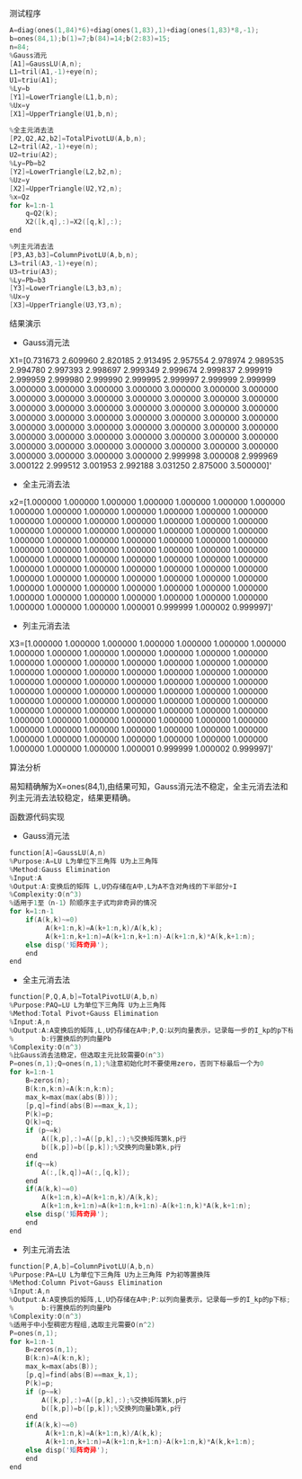 测试程序
````cpp
A=diag(ones(1,84)*6)+diag(ones(1,83),1)+diag(ones(1,83)*8,-1);
b=ones(84,1);b(1)=7;b(84)=14;b(2:83)=15;
n=84;
%Gauss消元
[A1]=GaussLU(A,n);
L1=tril(A1,-1)+eye(n);
U1=triu(A1);
%Ly=b
[Y1]=LowerTriangle(L1,b,n);
%Ux=y
[X1]=UpperTriangle(U1,b,n);

%全主元消去法
[P2,Q2,A2,b2]=TotalPivotLU(A,b,n);
L2=tril(A2,-1)+eye(n);
U2=triu(A2);
%Ly=Pb=b2
[Y2]=LowerTriangle(L2,b2,n);
%Uz=y
[X2]=UpperTriangle(U2,Y2,n);
%x=Qz
for k=1:n-1
    q=Q2(k);
    X2([k,q],:)=X2([q,k],:);
end

%列主元消去法
[P3,A3,b3]=ColumnPivotLU(A,b,n);
L3=tril(A3,-1)+eye(n);
U3=triu(A3);
%Ly=Pb=b3
[Y3]=LowerTriangle(L3,b3,n);
%Ux=y
[X3]=UpperTriangle(U3,Y3,n);
````

结果演示

  + Gauss消元法
  
X1=[0.731673 2.609960 2.820185 2.913495 2.957554 2.978974 2.989535 2.994780 2.997393 2.998697 2.999349 2.999674 2.999837 2.999919 2.999959 2.999980 2.999990 2.999995 2.999997 2.999999 2.999999 3.000000 3.000000 3.000000 3.000000 3.000000 3.000000 3.000000 3.000000 3.000000 3.000000 3.000000 3.000000 3.000000 3.000000 3.000000 3.000000 3.000000 3.000000 3.000000 3.000000 3.000000 3.000000 3.000000 3.000000 3.000000 3.000000 3.000000 3.000000 3.000000 3.000000 3.000000 3.000000 3.000000 3.000000 3.000000 3.000000 3.000000 3.000000 3.000000 3.000000 3.000000 3.000000 3.000000 3.000000 3.000000 3.000000 3.000000 3.000000 3.000000 3.000000 3.000000 3.000000 3.000000 2.999998 3.000008 2.999969 3.000122 2.999512 3.001953 2.992188 3.031250 2.875000 3.500000]'

  + 全主元消去法
  
x2=[1.000000 1.000000 1.000000 1.000000 1.000000 1.000000 1.000000 1.000000 1.000000 1.000000 1.000000 1.000000 1.000000 1.000000 1.000000 1.000000 1.000000 1.000000 1.000000 1.000000 1.000000 1.000000 1.000000 1.000000 1.000000 1.000000 1.000000 1.000000 1.000000 1.000000 1.000000 1.000000 1.000000 1.000000 1.000000 1.000000 1.000000 1.000000 1.000000 1.000000 1.000000 1.000000 1.000000 1.000000 1.000000 1.000000 1.000000 1.000000 1.000000 1.000000 1.000000 1.000000 1.000000 1.000000 1.000000 1.000000 1.000000 1.000000 1.000000 1.000000 1.000000 1.000000 1.000000 1.000000 1.000000 1.000000 1.000000 1.000000 1.000000 1.000000 1.000000 1.000000 1.000000 1.000000 1.000000 1.000000 1.000000 1.000000 1.000000 1.000000 1.000001 0.999999 1.000002 0.999997]'

  + 列主元消去法
  
X3=[1.000000 1.000000 1.000000 1.000000 1.000000 1.000000 1.000000 1.000000 1.000000 1.000000 1.000000 1.000000 1.000000 1.000000 1.000000 1.000000 1.000000 1.000000 1.000000 1.000000 1.000000 1.000000 1.000000 1.000000 1.000000 1.000000 1.000000 1.000000 1.000000 1.000000 1.000000 1.000000 1.000000 1.000000 1.000000 1.000000 1.000000 1.000000 1.000000 1.000000 1.000000 1.000000 1.000000 1.000000 1.000000 1.000000 1.000000 1.000000 1.000000 1.000000 1.000000 1.000000 1.000000 1.000000 1.000000 1.000000 1.000000 1.000000 1.000000 1.000000 1.000000 1.000000 1.000000 1.000000 1.000000 1.000000 1.000000 1.000000 1.000000 1.000000 1.000000 1.000000 1.000000 1.000000 1.000000 1.000000 1.000000 1.000000 1.000000 1.000000 1.000001 0.999999 1.000002 0.999997]'

算法分析

易知精确解为X=ones(84,1),由结果可知，Gauss消元法不稳定，全主元消去法和列主元消去法较稳定，结果更精确。

函数源代码实现

+ Gauss消元法
````cpp
function[A]=GaussLU(A,n)
%Purpose:A=LU L为单位下三角阵 U为上三角阵
%Method:Gauss Elimination
%Input:A
%Output:A:变换后的矩阵 L,U仍存储在A中,L为A不含对角线的下半部分+I
%Complexity:O(n^3)
%适用于1至（n-1）阶顺序主子式均非奇异的情况
for k=1:n-1
    if(A(k,k)~=0)
         A(k+1:n,k)=A(k+1:n,k)/A(k,k);
         A(k+1:n,k+1:n)=A(k+1:n,k+1:n)-A(k+1:n,k)*A(k,k+1:n);
    else disp('矩阵奇异');
    end
end
````
+ 全主元消去法
````cpp
function[P,Q,A,b]=TotalPivotLU(A,b,n)
%Purpose:PAQ=LU L为单位下三角阵 U为上三角阵 
%Method:Total Pivot+Gauss Elimination
%Input:A,n
%Output:A:A变换后的矩阵,L,U仍存储在A中;P,Q:以列向量表示，记录每一步的I_kp的p下标,Q_kq的q下标;
%       b:行置换后的列向量Pb
%Complexity:O(n^3)
%比Gauss消去法稳定，但选取主元比较需要O(n^3)
P=ones(n,1);Q=ones(n,1);%注意初始化时不要使用zero，否则下标最后一个为0
for k=1:n-1
    B=zeros(n);
    B(k:n,k:n)=A(k:n,k:n);
    max_k=max(max(abs(B)));
    [p,q]=find(abs(B)==max_k,1); 
    P(k)=p;
    Q(k)=q;
    if (p~=k)
        A([k,p],:)=A([p,k],:);%交换矩阵第k,p行
        b([k,p])=b([p,k]);%交换列向量b第k,p行
    end    
    if(q~=k)    
        A(:,[k,q])=A(:,[q,k]);
    end
    if(A(k,k)~=0)
        A(k+1:n,k)=A(k+1:n,k)/A(k,k);
        A(k+1:n,k+1:n)=A(k+1:n,k+1:n)-A(k+1:n,k)*A(k,k+1:n);
    else disp('矩阵奇异');
    end
end
````

+ 列主元消去法
````cpp
function[P,A,b]=ColumnPivotLU(A,b,n)
%Purpose:PA=LU L为单位下三角阵 U为上三角阵 P为初等置换阵
%Method:Column Pivot+Gauss Elimination
%Input:A,n
%Output:A:A变换后的矩阵,L,U仍存储在A中;P:以列向量表示，记录每一步的I_kp的p下标;
%       b:行置换后的列向量Pb
%Complexity:O(n^3)
%适用于中小型稠密方程组,选取主元需要O(n^2)
P=ones(n,1);
for k=1:n-1
    B=zeros(n,1);
    B(k:n)=A(k:n,k);
    max_k=max(abs(B));
    [p,q]=find(abs(B)==max_k,1);
    P(k)=p;
    if (p~=k)
        A([k,p],:)=A([p,k],:);%交换矩阵第k,p行
        b([k,p])=b([p,k]);%交换列向量b第k,p行
    end 
    if(A(k,k)~=0)
         A(k+1:n,k)=A(k+1:n,k)/A(k,k);
         A(k+1:n,k+1:n)=A(k+1:n,k+1:n)-A(k+1:n,k)*A(k,k+1:n);
    else disp('矩阵奇异');
    end
end
````